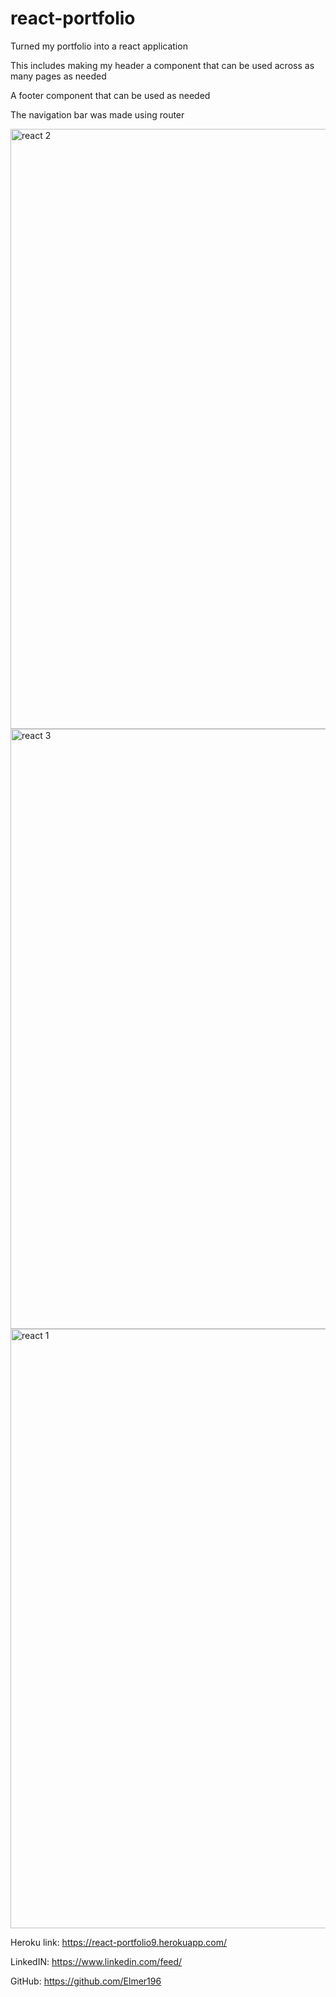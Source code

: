 # react-portfolio

Turned my portfolio into a react application

This includes making my header a component that can be used across as many pages as needed

A footer component that can be used as needed

The navigation bar was made using router 

<img width="960" alt="react 2" src="https://user-images.githubusercontent.com/70598209/111748007-f9d8c080-885d-11eb-961d-10b6866c9257.PNG">
<img width="960" alt="react 3" src="https://user-images.githubusercontent.com/70598209/111748008-fa715700-885d-11eb-998e-e94abbe7e439.PNG">
<img width="959" alt="react 1" src="https://user-images.githubusercontent.com/70598209/111748010-fb09ed80-885d-11eb-80ba-a93e1962d132.PNG">

Heroku link: https://react-portfolio9.herokuapp.com/

LinkedIN: https://www.linkedin.com/feed/

GitHub: https://github.com/Elmer196
